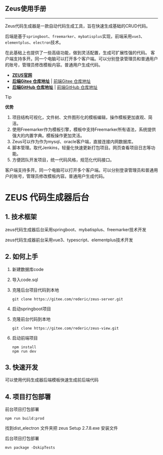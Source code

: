 ## Zeus使用手册
----------
Zeus代码生成器是一款自动代码生成工具，旨在快速生成基础的CRUD代码。

后端是基于`springboot`、`freemarker`、`mybatisplus`实现，前端采用`vue3`、`elementplus`、`electron`技术。

在此基础上也提供了一些高级功能，做到灵活配置，生成可扩展性强的代码。 客户端支持多开。同一个电脑可以打开多个客户端。可以分别登录管理员和普通用户的账号，管理员修改模板内容。普通用户生成代码。

-  **[ZEUS官网](https://engini.vip/zeus/docs)**
-  **[后端Gitee 仓库地址](https://gitee.com/rederic/zeus-server.git)** | [前端Gitee 仓库地址](https://gitee.com/rederic/zeus-view.git)
-  **[后端GitHub 仓库地址](https://github.com/EricConstantine/zeus-server.git)** | [前端GitHub 仓库地址](https://github.com/EricConstantine/zeus-view.git)

> [!TIP]
> **优势**
> 1. 项目结构可视化，文件树、文件图形化的模板编辑，操作模板更加直观、简洁。
> 2. 使用Freemarker作为模板引擎，模板中支持Freemarker所有语法，系统提供强大的内置字典。模板操作更加灵活。
> 3. Zeus可以作为作为mysql、oracle客户端，直接连接内网数据库。
> 4. 脚本管理。取代Jenkins，轻量化快速更新打包项目。网页查看项目日志等功能。
> 5. 方便团队开发项目，统一代码风格，规范化代码接口。

客户端支持多开。同一个电脑可以打开多个客户端。可以分别登录管理员和普通用户的账号，管理员修改模板内容。普通用户生成代码。
# ZEUS 代码生成器后台

## 1. 技术框架

zeus代码生成器后台采用springboot、mybatisplus、freemarker技术开发

zeus代码生成器前台采用vue3、typescript、elementplus技术开发

## 2. 如何上手

1. 新建数据库code

2. 导入code.sql

3. 克隆后台项目代码到本地

   ```
   git clone https://gitee.com/rederic/zeus-server.git
   ```

4. 启动springboot项目

5. 克隆前台代码到本地

   ```
   git clone https://gitee.com/rederic/zeus-view.git
   ```

6. 启动前端项目

   ```
   npm install
   npm run dev
   ```

## 3. 快速开发

可以使用代码生成器后端模板快速生成前后端代码

## 4. 项目打包部署

前台项目打包部署

```
npm run build:prod
```

找到dist_electron 文件夹把 zeus Setup 2.7.8.exe 安装文件

后台项目打包部署

```
mvn package -DskipTests
```

